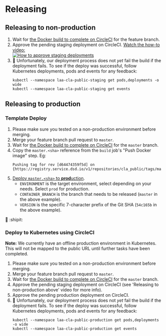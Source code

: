 # Releasing

## Releasing to non-production

1. Wait for [the Docker build to complete on CircleCI](https://circleci.com/gh/ministryofjustice/cla_public) for the feature branch.
1. Approve the pending staging deployment on CircleCI.
    [Watch the how-to video:](https://www.youtube.com/watch?v=9JovuQK-XnA)<br/>
    [![How to approve staging deployments](https://img.youtube.com/vi/9JovuQK-XnA/1.jpg)](https://www.youtube.com/watch?v=9JovuQK-XnA)
1. :rotating_light: Unfortunately, our deployment process does not _yet_ fail the build if the deployment fails.
    To see if the deploy was successful, follow Kubernetes deployments, pods and events for any feedback:
    ```
    kubectl --namespace laa-cla-public-staging get pods,deployments -o wide
    kubectl --namespace laa-cla-public-staging get events
    ```

## Releasing to production

### Template Deploy
1. Please make sure you tested on a non-production environment before merging.
1. Merge your feature branch pull request to `master`.
1. Wait for [the Docker build to complete on CircleCI](https://circleci.com/gh/ministryofjustice/cla_public/tree/master) for the `master` branch.
1. Copy the `master.<sha>` reference from the `build` job's "Push Docker image" step. Eg:
    ```
    Pushing tag for rev [d64474359f5d] on {https://registry.service.dsd.io/v1/repositories/cla_public/tags/master.54c165b}
    ```
1. [Deploy `master.<sha>` to **prod**uction](https://ci.service.dsd.io/job/DEPLOY-cla_public/build?delay=0sec).
    * `ENVIRONMENT` is the target environment, select depending on your needs. Select `prod` for production.
    * `CONTAINER_BRANCH` is the branch that needs to be released (`master` in the above example).
    * `VERSION` is the specific 7-character prefix of the Git SHA (`54c165b` in the above example).

:tada: :shipit:

### Deploy to Kubernetes using CircleCI

**Note:** We currently have an offline production environment in Kubernetes. This will not be mapped to the public URL until further tasks have been completed.

1. Please make sure you tested on a non-production environment before merging.
1. Merge your feature branch pull request to `master`.
1. Wait for [the Docker build to complete on CircleCI](https://circleci.com/gh/ministryofjustice/cla_public/tree/master) for the `master` branch.
1. Approve the pending staging deployment on CircleCI (see 'Releasing to non-production above' video for more info).
1. Approve the pending production deployment on CircleCI.
1. :rotating_light: Unfortunately, our deployment process does not _yet_ fail the build if the deployment fails.
    To see if the deploy was successful, follow Kubernetes deployments, pods and events for any feedback:
    ```
    kubectl --namespace laa-cla-public-production get pods,deployments -o wide
    kubectl --namespace laa-cla-public-production get events
    ```
